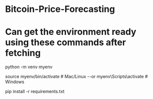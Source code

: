 # Bitcoin-Price-Forecasting



# Can get the environment ready using these commands after fetching

python -m venv myenv

source myenv/bin/activate   # Mac/Linux
--or myenv\Scripts\activate  # Windows

pip install -r requirements.txt
